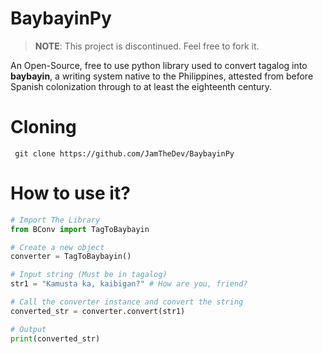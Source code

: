 # BaybayinPy
> **NOTE**: This project is discontinued. Feel free to fork it.

An Open-Source, free to use python library used to convert tagalog into **baybayin**, a writing system native to the Philippines, attested from before Spanish colonization through to at least the eighteenth century.
 
 # Cloning
 
 ```
  git clone https://github.com/JamTheDev/BaybayinPy
 ```
 
# How to use it?
```py
# Import The Library
from BConv import TagToBaybayin

# Create a new object
converter = TagToBaybayin()

# Input string (Must be in tagalog)
str1 = "Kamusta ka, kaibigan?" # How are you, friend?

# Call the converter instance and convert the string
converted_str = converter.convert(str1)

# Output
print(converted_str)
```
